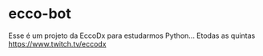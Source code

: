 # ecco-bot
Esse é um projeto da EccoDx para estudarmos Python... Etodas as quintas https://www.twitch.tv/eccodx
